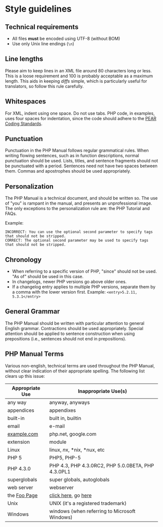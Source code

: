 # Style guidelines

## Technical requirements
- All files **must** be encoded using UTF-8 (without BOM)
- Use only Unix line endings (`\n`)

## Line lengths
Please aim to keep lines in an XML file around 80 characters long or less.
This is a loose requirement and 100 is probably acceptable as a maximum length.
This aids in keeping *diffs* simple, which is particularly useful for translators,
so follow this rule carefully.

## Whitespaces
For XML, indent using one space. Do not use tabs. PHP code, in examples, uses
four spaces for indentation, since the code should adhere to the [PEAR Coding Standards](http://pear.php.net/manual/en/standards.php).

## Punctuation
Punctuation in the PHP Manual follows regular grammatical rules. When writing flowing sentences, such as in function
descriptions, normal punctuation should be used. Lists, titles, and sentence fragments should not be punctuated with
a period. Sentences need not have two spaces between them. Commas and apostrophes should be used appropriately.

## Personalization
The PHP Manual is a technical document, and should be written so. The use of "you" is rampant in the manual,
and presents an unprofessional image.  The only exceptions to the personalization rule are: the PHP Tutorial and FAQs.

Example:
```
INCORRECT: You can use the optional second parameter to specify tags that should not be stripped.
CORRECT: The optional second parameter may be used to specify tags that should not be stripped.
```

## Chronology
- When referring to a specific version of PHP, "since" should not be used. "As of" should be used in this case.
- In changelogs, newer PHP versions go above older ones.
- If a changelog entry applies to multiple PHP versions, separate them by a comma with the lower version first.
Example: `<entry>5.2.11, 5.3.1</entry>`

## General Grammar
The PHP Manual should be written with particular attention to general English grammar. Contractions should be used
appropriately. Special attention should be applied to sentence construction when using prepositions (i.e., sentences
should not end in prepositions).

## PHP Manual Terms
Various non-english, technical terms are used throughout the PHP Manual, without clear indication of their appropriate
spelling. The following list clears up this issue:

Appropriate Use          | Inappropriate Use(s)
-------------------------|--------------------------------------------
any way                  | anyway, anyways
appendices               | appendixes
built-in                 | built in, builtin
email                    | e-mail
[example.com][example]   | php.net, google.com
extension                | module
Linux                    | linux, *n*x, *nix, *nux, etc
PHP 5                    | PHP5, PHP-5
PHP 4.3.0                | PHP 4.3, PHP 4.3.0RC2, PHP 5.0.0BETA, PHP 4.3.0PL1
superglobals             | super globals, autoglobals
web server               | webserver
the [Foo Page][example]  | [click here][example], go [here][example]
Unix                     | UNIX (it's a registered trademark)
Windows                  | windows (when referring to Microsoft Windows)

[example]: http://example.com
